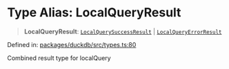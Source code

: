 # Type Alias: LocalQueryResult

> **LocalQueryResult**: [`LocalQuerySuccessResult`](../interfaces/LocalQuerySuccessResult.md) \| [`LocalQueryErrorResult`](../interfaces/LocalQueryErrorResult.md)

Defined in: [packages/duckdb/src/types.ts:80](https://github.com/GeoDaCenter/openassistant/blob/0c688d870b87d67f5ae44bc9413af48292a3320a/packages/duckdb/src/types.ts#L80)

Combined result type for localQuery
